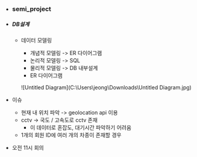 - ### semi_project

- ##### DB설계

  - 데이터 모델링

    - 개념적 모델링 -> ER 다이어그램
    - 논리적 모델링 -> SQL
    - 물리적 모델링 -> DB 내부설계
    - ER 다이어그램

    ![Untitled Diagram](C:\Users\jeong\Downloads\Untitled Diagram.jpg)

- 이슈
  - 현재 내 위치 파악 -> geolocation api 이용
  - cctv -> 국도 / 고속도로 cctv 존재 
    - 이 데이터로 혼잡도, 대기시간 파악하기 어려움
  - 1개의 회원 ID에 여러 개의 차종이 존재할 경우
- 오전 11시 회의